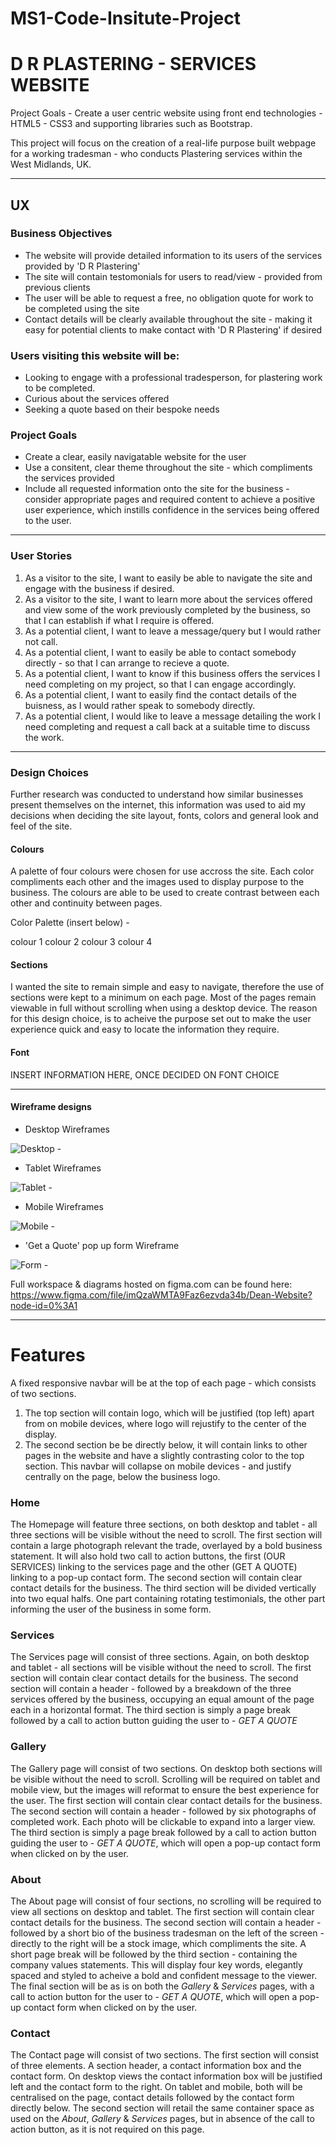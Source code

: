 # MS1-Code-Insitute-Project 
# D R PLASTERING - SERVICES WEBSITE

Project Goals - Create a user centric website using front end technologies - HTML5 - CSS3 and supporting libraries such as Bootstrap.

This project will focus on the creation of a real-life purpose built webpage for a working tradesman - who conducts Plastering services within the West Midlands, UK.

-----

## UX

### Business Objectives

- The website will provide detailed information to its users of the services provided by 'D R Plastering'
- The site will contain testomonials for users to read/view - provided from previous clients
- The user will be able to request a free, no obligation quote for work to be completed using the site
- Contact details will be clearly available throughout the site - making it easy for potential clients to make contact with 'D R Plastering' if desired

### Users visiting this website will be:

- Looking to engage with a professional tradesperson, for plastering work to be completed.
- Curious about the services offered
- Seeking a quote based on their bespoke needs

### Project Goals

- Create a clear, easily navigatable website for the user
- Use a consitent, clear theme throughout the site - which compliments the services provided
- Include all requested information onto the site for the business - consider appropriate pages and required content to achieve a positive user experience, which instills confidence in the services being offered to the user.

-----

### User Stories

1. As a visitor to the site, I want to easily be able to navigate the site and engage with the business if desired.
2. As a visitor to the site, I want to learn more about the services offered and view some of the work previously completed by the business, so that I can establish if what I require is offered.
3. As a potential client, I want to leave a message/query but I would rather not call.
4. As a potential client, I want to easily be able to contact somebody directly - so that I can arrange to recieve a quote.
5. As a potential client, I want to know if this business offers the services I need completing on my project, so that I can engage accordingly.
6. As a potential client, I want to easily find the contact details of the buisness, as I would rather speak to somebody directly.
7. As a potential client, I would like to leave a message detailing the work I need completing and request a call back at a suitable time to discuss the work.

-----

### Design Choices

Further research was conducted to understand how similar businesses present themselves on the internet, this information was used to aid my decisions when deciding the site layout, fonts, colors and general look and feel of the site.

#### Colours

A palette of four colours were chosen for use accross the site. Each color compliments each other and the images used to display purpose to the business. The colours are able to be used to create contrast between each other and continuity between pages.

Color Palette (insert below) - 

colour 1
colour 2
colour 3
colour 4

#### Sections

I wanted the site to remain simple and easy to navigate, therefore the use of sections were kept to a minimum on each page. Most of the pages remain viewable in full without scrolling when using a desktop device. The reason for this design choice, is to acheive the purpose set out to make the user experience quick and easy to locate the information they require.

#### Font

INSERT INFORMATION HERE, ONCE DECIDED ON FONT CHOICE

-----

#### Wireframe designs

- Desktop Wireframes 

![Desktop - ](https://github.com/jamie120/ms1_d_r_plastering/blob/master/assets/images/Figma%20-%20Desktop%20screenshot.png "Desktop - Wireframe screenshot")

- Tablet Wireframes 

![Tablet - ](https://github.com/jamie120/ms1_d_r_plastering/blob/master/assets/images/Figma%20-%20Tablet%20screenshot.png "Tablet - Wireframe screenshot")

- Mobile Wireframes 

![Mobile - ](https://github.com/jamie120/ms1_d_r_plastering/blob/master/assets/images/Figma%20-%20Mobile%20screenshot.png "Mobile - Wireframe screenshot")

- 'Get a Quote' pop up form Wireframe 

![Form - ](https://github.com/jamie120/ms1_d_r_plastering/blob/master/assets/images/Get%20a%20quote%20popup.png "Form - Wireframe screenshot")

Full workspace & diagrams hosted on figma.com can be found here: https://www.figma.com/file/imQzaWMTA9Faz6ezvda34b/Dean-Website?node-id=0%3A1

-----

# Features

A fixed responsive navbar will be at the top of each page - which consists of two sections. 
1. The top section will contain logo, which will be justified (top left) apart from on mobile devices, where logo will rejustify to the center of the display.
2. The second section be be directly below, it will contain links to other pages in the website and have a slightly contrasting color to the top section. This navbar will collapse on mobile devices - and justify centrally on the page, below the business logo.

### Home

The Homepage will feature three sections, on both desktop and tablet - all three sections will be visible without the need to scroll. The first section will contain a large photograph relevant the trade, overlayed by a bold business statement. It will also hold two call to action buttons, the first (OUR SERVICES) linking to the services page and the other (GET A QUOTE) linking to a pop-up contact form.
The second section will contain clear contact details for the business.
The third section will be divided vertically into two equal halfs. One part containing rotating testimonials, the other part informing the user of the business in some form.

### Services

The Services page will consist of three sections. Again, on both desktop and tablet - all sections will be visible without the need to scroll. The first section will contain clear contact details for the business. The second section will contain a header - followed by a breakdown of the three services offered by the business, occupying an equal amount of the page each in a horizontal format. The third section is simply a page break followed by a call to action button guiding the user to - *GET A QUOTE*

### Gallery

The Gallery page will consist of two sections. On desktop both sections will be visible without the need to scroll. Scrolling will be required on tablet and mobile view, but the images will reformat to ensure the best experience for the user. The first section will contain clear contact details for the business. The second section will contain a header - followed by six photographs of completed work. Each photo will be clickable to expand into a larger view. The third section is simply a page break followed by a call to action button guiding the user to - *GET A QUOTE*, which will open a pop-up contact form when clicked on by the user.

### About

The About page will consist of four sections, no scrolling will be required to view all sections on desktop and tablet. The first section will contain clear contact details for the business. The second section will contain a header - followed by a short bio of the business tradesman on the left of the screen - directly to the right will be a stock image, which compliments the site. A short page break will be followed by the third section - containing the company values statements. This will display four key words, elegantly spaced and styled to acheive a bold and confident message to the viewer. The final section will be as is on both the *Gallery* & *Services* pages, with a call to action button for the user to - *GET A QUOTE*, which will open a pop-up contact form when clicked on by the user.

### Contact

The Contact page will consist of two sections. The first section will consist of three elements. A section header, a contact information box and the contact form. On desktop views the contact information box will be justified left and the contact form to the right. On tablet and mobile, both will be centralised on the page, contact details followed by the contact form directly below. The second section will retail the same container space as used on the *About*, *Gallery* & *Services* pages, but in absence of the call to action button, as it is not required on this page.
